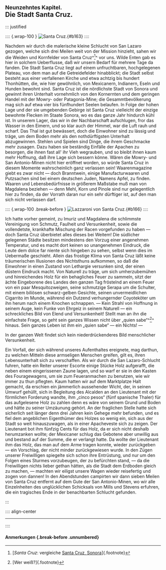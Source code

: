## <small>Neunzehntes Kapitel.</small><br />Die Stadt Santa Cruz.

::: justified

:::: {.wrap-100 }
![Santa Cruz.](Abenteuer_im_Apachenlande_0163.jpg "Santa Cruz."){#b163}
::::

Nachdem wir durch die malerische kleine Schlucht von San Lazaro gezogen, welche
sich drei Meilen weit von der Mission hinzieht, sahen wir die Weiden und
Kornfelder von Santa Cruz^[^1901]^ vor uns. Wilde Enten gab es hier in solchem
Ueberflusse, daß wir unsern Bedarf für mehrere Tage da fanden. Die Stadt Santa
Cruz liegt auf einem unfruchtbaren, hochgelegenen Plateau, von dem man auf die
Getreidefelder hinabblickt; die Stadt selbst besteht aus einer verfallenen
Kirche und etwa achtzig bis hundert Thonhütten, die, wie hier gewöhnlich, von
Mexicanern, Indianern, Eseln und Hunden bewohnt sind. Santa Cruz ist die
nördlichste Stadt von Sonora und gewinnt ihren Unterhalt vornehmlich von den
Kornernten und dem geringen Handel mit der Mowry- oder Patagonia-Mine; die
Gesammtbevölkerung mag sich auf etwa vier bis fünfhundert Seelen belaufen. In
Folge der hohen Lage und der sie umgebenden Gebirge ist Santa Cruz vielleicht
der einzige bewohnte Flecken im Staate Sonora, wo es das ganze Jahr hindurch
kühl ist. In unserem Lager, das wir in der Nachbarschaft aufschlugen, fror das
Wasser in den Eimern, und so klar auch der Himmel, war die Luft rauh und scharf.
Das Thal ist gut bewässert, doch die Einwohner sind zu lässig und träge, um dem
Boden mehr als den nothdürftigsten Unterhalt abzugewinnen. Stehlen und Spielen
sind Dinge, die ihrem Geschmacke mehr zusagen. Dazu haben sie beständig Einfälle
der Apachen zu besorgen, die ihnen fast all' ihr Vieh wegrauben, und so bleibt
ihnen kaum mehr Hoffnung, daß ihre Lage sich bessern könne. Wären die Mowry- und
San Antonio-Minen nicht hier eröffnet worden, so würde Santa Cruz in diesem
Momente wahrscheinlich ganz verlassen sein! Waarenmagazine giebt es zwar nicht —
doch Branntwein, einige Manufacturwaaren und Putzsachen sind bei einem deutschen
Juden, Namens Apfel, zu finden. Waaren und Lebensbedürfnisse in größerem
Maßstabe muß man von Magdalena beziehen — denn Mehl, Korn und Pinole sind nur
gelegentlich hier zu finden, da der Vorrath daran nur ein sehr dürftiger ist,
auf den man sich nicht verlassen darf.

:::: {.wrap-100  .break-before }
![Lazzaroni von Santa Cruz.](Abenteuer_im_Apachenlande_0166.jpg "Lazzaroni von Santa Cruz."){#b166}
::::

Ich hatte vorher gemeint, zu Imuriz und Magdalena die schlimmste Vereinigung von
Schmutz, Faulheit und Versunkenheit, sowie die vollendetste, krankhafte Mischung
der Racen vorgefunden zu haben — doch Santa Cruz überbietet alles dieses bei
Weitem! Die südlicher gelegenen Städte besitzen mindestens den Vorzug einer
angenehmen Temperatur, und es macht dort keinen so unangenehmen Eindruck, die
Leute dem dolce far niente sich hingeben zu sehen, selbst wenn dies im Uebermaße
geschieht. Allein das frostige Klima von Santa Cruz läßt keine träumerischen
Illusionen des Nichtsthuns aufkommen, so daß die Einwohner in einen Zustand von
Lethargie versunken sind, der einen düstern Eindruck macht. Von Naturell zu
träge, um sich umherzubemühen und hinreichendes Holz für ein behagliches Feuer
zu sammeln, sitzt der ächte Eingeborene des Landes den ganzen Tag fröstelnd an
einem Feuer von ein paar Mesquitozweigen, seine schmutzige Serapa um die
Schulter, mit einem biliösen schwarz-gelben Gesichte, seinen unvermeidlichen
Cigarrito im Munde, während ein Dutzend verhungernder Coyoteköter um ihn herum
nach einem Knochen schnappen. — Kein Strahl von Hoffnung in seinem Auge, kein
Funke von Ehrgeiz in seinem Naturell — ein schreckliches Bild von Elend und
Versunkenheit! Stellt man an ihn die einfachste Frage, so geht sein ganzes
Wissen nicht über „quien sabe“^[^1900]^ hinaus. Sein ganzes Leben ist ihm ein „quien
sabe“ — ein Nichts!  —

In der ganzen Welt findet sich kein niederdrückenderes Bild menschlicher
Versunkenheit.

Ein Vorfall, der sich während unseres Aufenthaltes ereignete, mag darthun, zu
welchen Mitteln diese armseligen Menschen greifen, gilt es, ihren
Lebensunterhalt sich zu verschaffen. Als wir durch die San Lazaro-Schlucht
fuhren, hatte ein Reiter unserer Escorte einige Stücke Holz aufgerafft, die
neben einem eingerissenen Zaune lagen, und so warf er sie in den Kasten des
Fouragewagens, um sie zum Feueranmachen zu benutzen, wie wir immer zu thun
pflegten. Kaum hatten wir auf dem Marktplatze Halt gemacht, da erschien ein
jämmerlich aussehender Wicht, der, in seinen Umwurf gehüllt, sich in Begleitung
des Alcalden an den Lieutenant mit der förmlichen Forderung wandte, ihm „cinco
pesos“ (fünf spanische Thaler) für das aufgelesene Holz zu zahlen denn es wäre
von seinem Grund und Boden und hätte zu seiner Umzäunung gehört. An der
fraglichen Stelle hatte sich sicherlich seit länger denn drei Jahren kein Gehege
mehr befunden, und es fiel dem angeblichen Eigenthümer des Holzes so wenig ein,
sich aus der Stadt so weit hinauszuwagen, als in einer Apacheveste sich zu
zeigen. Der Lieutenant bot ihm fünfzig Cents für das Holz, da er sich nicht
deshalb herumzanken wollte; der Mexicaner schlug das Gebotene aber unwillig aus
und bestand auf der Summe, die er verlangt hatte. Da wollte der Lieutenant ihm
das Holz, das man auf dem Arme tragen konnte, wieder zurückgeben — ein
Vorschlag, der nicht minder zurückgewiesen wurde. In den Zügen unserer
Freiwilligen spiegelte sich schon ihre Entrüstung, und nur um den Folgen eines
Sturmes vorzubeugen, der zu befürchten stand, — da die Freiwilligen nichts
lieber gethan hätten, als die Stadt dem Erdboden gleich zu machen, — machten wir
eiligst unsere Wagen wieder reisefertig und zogen von dannen! In den
Abendstunden campirten wir dann sieben Meilen von Santa Cruz entfernt auf dem
Gute der San Antonio-Minen, wo wir alle Einzelnheiten des unglücklichen
Schicksals von Mills und Stevens erfuhren, die ein tragisches Ende in der
benachbarten Schlucht gefunden.

:::

:::: align-center
****
::::

#### **Anmerkungen** {.break-before .unnumbered}

[^1900]: [Wer weiß?]{.footnote}

[^1901]: [*Santa Cruz*: vergleiche [Santa Cruz, Sonora](https://en.wikipedia.org/wiki/Santa_Cruz,_Sonora)]{.footnote}
